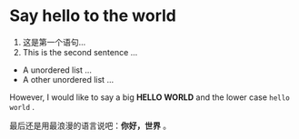 # Say hello to the world
1. 这是第一个语句...
2. This is the second sentence ...
  - A unordered list ...
  - A other unordered list ...

However, I would like to say a big **HELLO WORLD** and the lower case `hello world` .

最后还是用最浪漫的语言说吧：**你好，世界** 。
